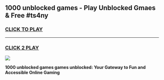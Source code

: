 
## 1000 unblocked games - Play Unblocked Gmaes & Free #ts4ny
<h3>
<a href="https://news.freeplayer.one?title=1000_unblocked_games&ref=03M">CLICK TO PLAY</a></h3>
<hr>

<h3>
<a href="https://news.freeplayer.one?title=1000_unblocked_games&ref=03M">CLICK 2 PLAY</a>
  
</h3>

<a href="https://news.freeplayer.one?title=1000_unblocked_games&ref=03M"><img src="https://clearcache.store/games.png"></a>


**1000 unblocked games games unblocked: Your Gateway to Fun and Accessible Online Gaming**
